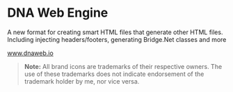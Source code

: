 # DNA Web Engine

A new format for creating smart HTML files that generate other HTML 
files.  Including injecting headers/footers, generating Bridge.Net 
classes and more

www.dnaweb.io

> **Note:** All brand icons are trademarks of their respective owners. The use of these trademarks does not indicate endorsement of the trademark holder by me, nor vice versa.

